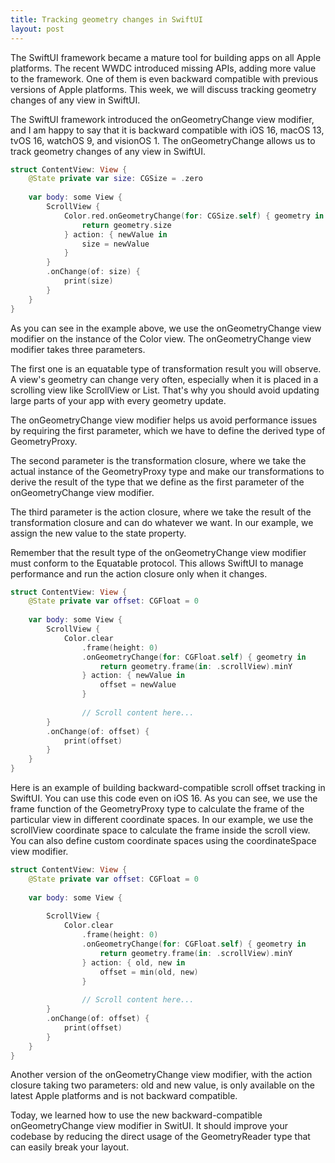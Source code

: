 ```yaml
---
title: Tracking geometry changes in SwiftUI
layout: post
---
```


The SwiftUI framework became a mature tool for building apps on all Apple platforms. The recent WWDC introduced missing APIs, adding more value to the framework. One of them is even backward compatible with previous versions of Apple platforms. This week, we will discuss tracking geometry changes of any view in SwiftUI.

The SwiftUI framework introduced the onGeometryChange view modifier, and I am happy to say that it is backward compatible with iOS 16, macOS 13, tvOS 16, watchOS 9, and visionOS 1. The onGeometryChange allows us to track geometry changes of any view in SwiftUI.

```swift
struct ContentView: View {
    @State private var size: CGSize = .zero
    
    var body: some View {
        ScrollView {
            Color.red.onGeometryChange(for: CGSize.self) { geometry in
                return geometry.size
            } action: { newValue in
                size = newValue
            }
        }
        .onChange(of: size) {
            print(size)
        }
    }
}
```

As you can see in the example above, we use the onGeometryChange view modifier on the instance of the Color view. The onGeometryChange view modifier takes three parameters. 

The first one is an equatable type of transformation result you will observe. A view's geometry can change very often, especially when it is placed in a scrolling view like ScrollView or List. That's why you should avoid updating large parts of your app with every geometry update.

The onGeometryChange view modifier helps us avoid performance issues by requiring the first parameter, which we have to define the derived type of GeometryProxy.

The second parameter is the transformation closure, where we take the actual instance of the GeometryProxy type and make our transformations to derive the result of the type that we define as the first parameter of the onGeometryChange view modifier.

The third parameter is the action closure, where we take the result of the transformation closure and can do whatever we want. In our example, we assign the new value to the state property.

Remember that the result type of the onGeometryChange view modifier must conform to the Equatable protocol. This allows SwiftUI to manage performance and run the action closure only when it changes.

```swift
struct ContentView: View {
    @State private var offset: CGFloat = 0
    
    var body: some View {
        ScrollView {
            Color.clear
                .frame(height: 0)
                .onGeometryChange(for: CGFloat.self) { geometry in
                    return geometry.frame(in: .scrollView).minY
                } action: { newValue in
                    offset = newValue
                }
            
                // Scroll content here...
        }
        .onChange(of: offset) {
            print(offset)
        }
    }
}
```

Here is an example of building backward-compatible scroll offset tracking in SwiftUI. You can use this code even on iOS 16. As you can see, we use the frame function of the GeometryProxy type to calculate the frame of the particular view in different coordinate spaces. In our example, we use the scrollView coordinate space to calculate the frame inside the scroll view. You can also define custom coordinate spaces using the coordinateSpace view modifier.

```swift
struct ContentView: View {
    @State private var offset: CGFloat = 0
    
    var body: some View {
        
        ScrollView {
            Color.clear
                .frame(height: 0)
                .onGeometryChange(for: CGFloat.self) { geometry in
                    return geometry.frame(in: .scrollView).minY
                } action: { old, new in
                    offset = min(old, new)
                }
            
                // Scroll content here...
        }
        .onChange(of: offset) {
            print(offset)
        }
    }
}
```

Another version of the onGeometryChange view modifier, with the action closure taking two parameters: old and new value, is only available on the latest Apple platforms and is not backward compatible.

Today, we learned how to use the new backward-compatible onGeometryChange view modifier in SwitUI. It should improve your codebase by reducing the direct usage of the GeometryReader type that can easily break your layout.
